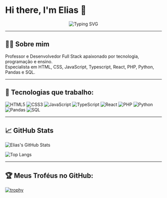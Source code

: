 # Hi there, I'm Elias 👋

<p align="center">
  <img src="https://readme-typing-svg.herokuapp.com?font=Fira+Code&size=28&pause=1000&center=true&vCenter=true&width=700&height=100&lines=Professor+e+Desenvolvedor+Full+Stack;Apaixonado+por+Tecnologia+e+Ensino!" alt="Typing SVG" />
</p>


---

## 👨‍🏫 Sobre mim
Professor e Desenvolvedor Full Stack apaixonado por tecnologia, programação e ensino.  
Especialista em HTML, CSS, JavaScript, Typescript, React, PHP, Python, Pandas e SQL.

---

## 🚀 Tecnologias que trabalho:

![HTML5](https://img.shields.io/badge/HTML5-%23E34F26.svg?&style=for-the-badge&logo=html5&logoColor=white)
![CSS3](https://img.shields.io/badge/CSS3-%231572B6.svg?&style=for-the-badge&logo=css3&logoColor=white)
![JavaScript](https://img.shields.io/badge/JavaScript-%23323330.svg?&style=for-the-badge&logo=javascript&logoColor=%23F7DF1E)
![TypeScript](https://img.shields.io/badge/TypeScript-%23007ACC.svg?&style=for-the-badge&logo=typescript&logoColor=white)
![React](https://img.shields.io/badge/React-%2320232a.svg?&style=for-the-badge&logo=react&logoColor=%2361DAFB)
![PHP](https://img.shields.io/badge/PHP-%23777BB4.svg?&style=for-the-badge&logo=php&logoColor=white)
![Python](https://img.shields.io/badge/Python-3670A0?style=for-the-badge&logo=python&logoColor=ffdd54)
![Pandas](https://img.shields.io/badge/Pandas-%23150458.svg?&style=for-the-badge&logo=pandas&logoColor=white)
![SQL](https://img.shields.io/badge/SQL-%23007ACC.svg?&style=for-the-badge&logo=mysql&logoColor=white)


---

## 📈 GitHub Stats

![Elias's GitHub Stats](https://github-readme-stats.vercel.app/api?username=eliasgdeveloper&show_icons=true&theme=dark)

![Top Langs](https://github-readme-stats.vercel.app/api/top-langs/?username=eliasgdeveloper&layout=compact&theme=dark)

---

## 🏆 Meus Troféus no GitHub:

[![trophy](https://github-profile-trophy.vercel.app/?username=eliasgdeveloper&theme=darkhub)](https://github.com/ryo-ma/github-profile-trophy)

